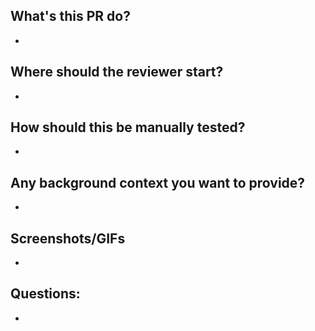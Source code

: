 
## What's this PR do?
-
## Where should the reviewer start?
- 
## How should this be manually tested?
- 
## Any background context you want to provide?
-
## Screenshots/GIFs
- 
## Questions:
-
